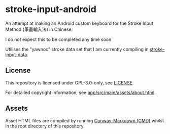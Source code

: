 # stroke-input-android

An attempt at making an Android custom keyboard
for the Stroke Input Method (筆畫輸入法) in Chinese.

I do not expect this to be completed any time soon.

Utilises the "yawnoc" stroke data set
that I am currently compiling in [stroke-input-data].


## License

This repository is licensed under GPL-3.0-only, see [LICENSE].

For detailed copyright information, see [app/src/main/assets/about.html].


## Assets

Asset HTML files are compiled by running
[Conway-Markdown (CMD)] whilst in the root directory of this repository.


[LICENSE]: LICENSE
[stroke-input-data]: https://github.com/stroke-input/stroke-input-data
[app/src/main/assets/about.html]:
  https://htmlpreview.github.io/?https://github.com/stroke-input/stroke-input-android/blob/master/app/src/main/assets/about.html
[Conway-Markdown (CMD)]:
  https://github.com/conway-markdown/conway-markdown
